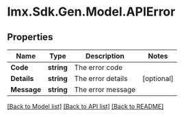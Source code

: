 # Imx.Sdk.Gen.Model.APIError

## Properties

Name | Type | Description | Notes
------------ | ------------- | ------------- | -------------
**Code** | **string** | The error code | 
**Details** | **string** | The error details | [optional] 
**Message** | **string** | The error message | 

[[Back to Model list]](../README.md#documentation-for-models) [[Back to API list]](../README.md#documentation-for-api-endpoints) [[Back to README]](../README.md)

